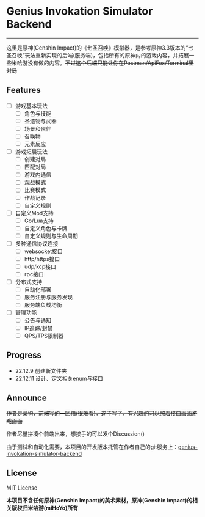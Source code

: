 # Genius Invokation Simulator Backend

----

这里是原神(Genshin Impact)的《七圣召唤》模拟器，是参考原神3.3版本的“七圣召唤”玩法重新实现的后端(服务端)，包括所有的原神内的游戏内容，并拓展一些米哈游没有做的内容。~~不过这个后端只能让你在Postman/ApiFox/Terminal里对局~~

## Features

- [ ] 游戏基本玩法
  - [ ] 角色与技能
  - [ ] 圣遗物与武器
  - [ ] 场景和伙伴
  - [ ] 召唤物
  - [ ] 元素反应
- [ ] 游戏拓展玩法
  - [ ] 创建对局
  - [ ] 匹配对局
  - [ ] 游戏内通信
  - [ ] 观战模式
  - [ ] 比赛模式
  - [ ] 作战记录
  - [ ] 自定义规则
- [ ] 自定义Mod支持
  - [ ] Go/Lua支持
  - [ ] 自定义角色与卡牌
  - [ ] 自定义规则与生命周期
- [ ] 多种通信协议连接
  - [ ] websocket接口
  - [ ] http/https接口
  - [ ] udp/kcp接口
  - [ ] rpc接口
- [ ] 分布式支持
  - [ ] 自动化部署
  - [ ] 服务注册与服务发现
  - [ ] 服务端负载均衡
- [ ] 管理功能
  - [ ] 公告与通知
  - [ ] IP追踪/封禁
  - [ ] QPS/TPS限制器

## Progress

- 22.12.9 创建新文件夹
- 22.12.11 设计、定义相关enum与接口

## Announce

~~作者是菜狗，前端写的一团糟(很难看)，遂不写了，有兴趣的可以照着接口画画游戏画面~~

作者尽量拼凑个前端出来，想接手的可以发个Discussion()

由于测试和自动化需要，本项目的开发版本托管在作者自己的git服务上：[genius-invokation-simulator-backend](https://code.sunist.cn/sunist-c/genius-invokation-simulator-backend)

## License

MIT License

**本项目不含任何原神(Genshin Impact)的美术素材，原神(Genshin Impact)的相关版权归米哈游(miHoYo)所有**
